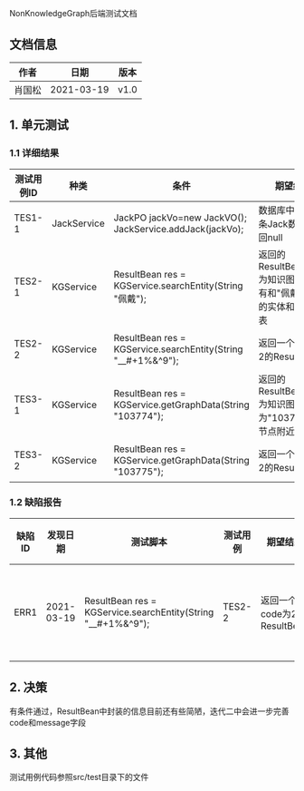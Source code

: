 NonKnowledgeGraph后端测试文档

## 文档信息

| 作者 | 日期 | 版本 |
| --- | --- | --- |
| 肖国松 | 2021-03-19 | v1.0 |

## 1. 单元测试

### 1.1 详细结果
| 测试用例ID | 种类 | 条件 | 期望结果 | 测试结果 | 测试对象ID | 
| --- | ---- | --- | --- | --- | --- |
| TES1-1 | JackService | JackPO jackVo=new JackVO(); JackService.addJack(jackVo); | 数据库中插入一条Jack数据，返回null | 符合期望 | addJack |
| TES2-1 | KGService | ResultBean res = KGService.searchEntity(String "佩戴"); | 返回的ResultBean.data为知识图谱中所有和"佩戴"有关的实体和关系列表 | 符合期望 | searchEntity |
| TES2-2 | KGService | ResultBean res = KGService.searchEntity(String "__#+1%&^9"); | 返回一个code为2的ResultBean | 得到了code为1的ResultBean | searchEntity |
| TES3-1 | KGService | ResultBean res = KGService.getGraphData(String "103774"); | 返回的ResultBean.data为知识图谱中id为"103774"的节点附近的数据 | 符合期望 | getGraphData |
| TES3-2 | KGService | ResultBean res = KGService.getGraphData(String "103775"); | 返回一个code为2的ResultBean | 得到了code为2的ResultBean | getGraphData |

### 1.2 缺陷报告
| 缺陷ID | 发现日期 | 测试脚本 | 测试用例 | 期望结果 | 实际结果 | 状态 | 严重性 | 优先级 | 缺陷类型 | 备注 |
| --- | --- | --- | --- | --- | ---- | --- | --- | --- | --- | --- |
| ERR1 | 2021-03-19 | ResultBean res = KGService.searchEntity(String "__#+1%&^9"); | TES2-2 | 返回一个code为2的ResultBean | 得到了code为1的ResultBean | 已解决 | 低 | 低 | KGService | 经讨论，查询结果为空集时可返回code为1的ResultBean，不需要视作exception |

## 2. 决策
有条件通过，ResultBean中封装的信息目前还有些简陋，迭代二中会进一步完善code和message字段

## 3. 其他
测试用例代码参照src/test目录下的文件